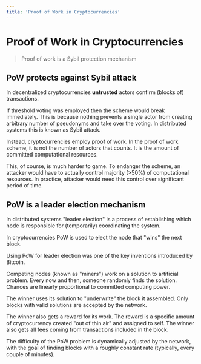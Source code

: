 ```yaml
---
title: 'Proof of Work in Cryptocurrencies'
---
```

# Proof of Work in Cryptocurrencies

> Proof of work is a Sybil protection mechanism

## PoW protects against Sybil attack

In decentralized cryptocurrencies **untrusted** actors confirm (blocks of)
transactions.

If threshold voting was employed then the scheme would break immediately.
This is because nothing prevents a single actor from creating arbitrary
number of pseudonyms and take over the voting.  In distributed systems this
is known as Sybil attack.

Instead, cryptocurrencies employ proof of work. In the proof of work scheme,
it is not the number of actors that counts. It is the amount of committed
computational resources.

This, of course, is much harder to game.
To endanger the scheme, an attacker would have to actually control majority (>50%) of computational resources.
In practice, attacker would need this control over significant period of time.  

## PoW is a leader election mechanism

In distributed systems "leader election" is a process of establishing which
node is responsible for (temporarily) coordinating the system.

In cryptocurrencies PoW is used to elect the node that "wins" the next
block.

Using PoW for leader election was one of the key inventions introduced by
Bitcoin.

Competing nodes (known as "miners") work on a solution to artificial
problem.  Every now and then, someone randomly finds the solution.  Chances
are linearly proportional to committed computing power.

The winner uses its solution to "underwrite" the block it assembled. Only
blocks with valid solutions are accepted by the network.

The winner also gets a reward for its work. The reward is a specific amount
of cryptocurrency created "out of thin air" and assigned to self. The winner
also gets all fees coming from transactions included in the block.

The difficulty of the PoW problem is dynamically adjusted by the network,
with the goal of finding blocks with a roughly constant rate (typically,
every couple of minutes).
